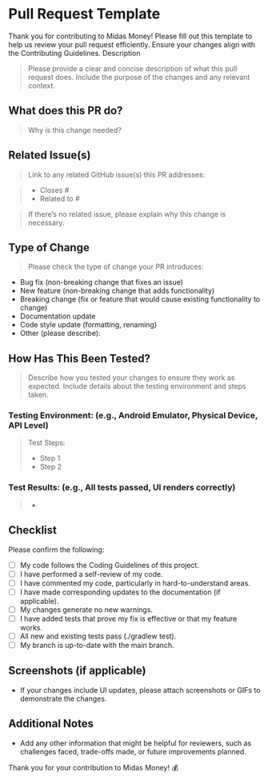 # Pull Request Template
Thank you for contributing to Midas Money! Please fill out this template to help us review your pull request efficiently. Ensure your changes align with the Contributing Guidelines.
Description
> Please provide a clear and concise description of what this pull request does. Include the purpose of the changes and any relevant context.

## What does this PR do?
> Why is this change needed?

## Related Issue(s)
> Link to any related GitHub issue(s) this PR addresses:

> - Closes #
> - Related to #

> If there’s no related issue, please explain why this change is necessary.

## Type of Change
> Please check the type of change your PR introduces:

- Bug fix (non-breaking change that fixes an issue)
- New feature (non-breaking change that adds functionality)
- Breaking change (fix or feature that would cause existing functionality to change)
- Documentation update
- Code style update (formatting, renaming)
- Other (please describe):

## How Has This Been Tested?
> Describe how you tested your changes to ensure they work as expected. Include details about the testing environment and steps taken.

### Testing Environment: (e.g., Android Emulator, Physical Device, API Level)

> Test Steps:
> - Step 1
> - Step 2

### Test Results: (e.g., All tests passed, UI renders correctly)
> -

## Checklist
Please confirm the following:

- [ ] My code follows the Coding Guidelines of this project.
- [ ] I have performed a self-review of my code.
- [ ] I have commented my code, particularly in hard-to-understand areas.
- [ ] I have made corresponding updates to the documentation (if applicable).
- [ ] My changes generate no new warnings.
- [ ] I have added tests that prove my fix is effective or that my feature works.
- [ ] All new and existing tests pass (./gradlew test).
- [ ] My branch is up-to-date with the main branch.

## Screenshots (if applicable)
- If your changes include UI updates, please attach screenshots or GIFs to demonstrate the changes.

## Additional Notes
- Add any other information that might be helpful for reviewers, such as challenges faced, trade-offs made, or future improvements planned.

Thank you for your contribution to Midas Money! 💰
